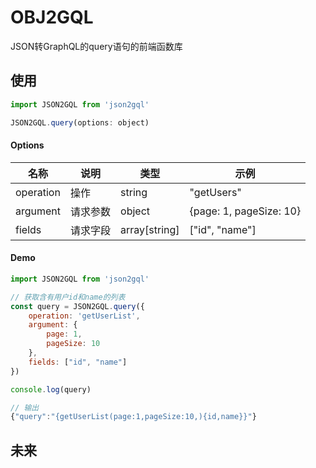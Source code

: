 # OBJ2GQL

JSON转GraphQL的query语句的前端函数库



## 使用

```JavaScript
import JSON2GQL from 'json2gql'

JSON2GQL.query(options: object)
```



#### Options

| 名称      | 说明     | 类型          | 示例                    |
| --------- | -------- | ------------- | ----------------------- |
| operation | 操作     | string        | "getUsers"              |
| argument  | 请求参数 | object        | {page: 1, pageSize: 10} |
| fields    | 请求字段 | array[string] | ["id", "name"]          |

#### Demo

```javascript
import JSON2GQL from 'json2gql'

// 获取含有用户id和name的列表
const query = JSON2GQL.query({
    operation: 'getUserList',
    argument: {
        page: 1,
        pageSize: 10
    },
    fields: ["id", "name"]
})

console.log(query)

// 输出
{"query":"{getUserList(page:1,pageSize:10,){id,name}}"}
```



## 未来

